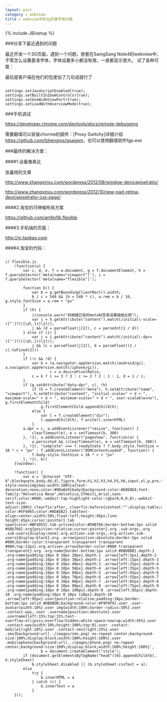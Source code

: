```yaml
---
layout: post
category : webview
title : webview中的3g页面字体问题
---
```

{% include JB/setup %}

###分享下最近遇到的问题

最近开发一个3G页面，遇到一个问题，嵌套在SamgSang Note4的webview中，不管怎么设置基准字体，字体设置多小都没有用，一直都显示很大。
试了各种可能：

最后是客户端在他们的包里加了几句话就行了

<pre><code>
settings.setJavaScriptEnabled(true);
settings.setBuiltInZoomControls(true);
settings.setUseWideViewPort(true);
settings.setLoadWithOverviewMode(true);
</code></pre>

###手机调试

<https://developer.chrome.com/devtools/docs/remote-debugging>

需要翻墙可以安装chorme的插件：[Proxy Switchy]详细介绍<https://github.com/lzhengms/goagent>，也可以使用翻墙软件fgp.exe

###最终的解决方案：

####1.设备像素比

张鑫旭的文章

<http://www.zhangxinxu.com/wordpress/2012/08/window-devicepixelratio/>

<http://www.zhangxinxu.com/wordpress/2012/10/new-pad-retina-devicepixelratio-css-page/>

####2.淘宝的可伸缩布局方案

<https://github.com/amfe/lib.flexible>

####3.手机端的页面：

<http://m.taobao.com>

####4.淘宝的代码：

<pre><code>
// flexible.js
    !function(a) {
        var c, d, e, f = a.document, g = f.documentElement, h = f.querySelector('meta[name="viewport"]'), i = f.querySelector('meta[name="flexible"]');

        function b() {
            var b = g.getBoundingClientRect().width;
            b / c > 540 && (b = 540 * c), a.rem = b / 16, g.style.fontSize = a.rem + "px"
        }
        if (h) {
            //console.warn("将根据已有的meta标签来设置缩放比例");
            var j = h.getAttribute("content").match(/initial\-scale=(["']?)([\d\.]+)\1?/);
            j && (d = parseFloat(j[2]), c = parseInt(1 / d))
        } else if (i) {
            var j = i.getAttribute("content").match(/initial\-dpr=(["']?)([\d\.]+)\1?/);
            j && (c = parseFloat(j[2]), d = parseFloat((1 / c).toFixed(2)))
        }
        if (!c && !d) {
            var k = (a.navigator.appVersion.match(/android/gi), a.navigator.appVersion.match(/iphone/gi)),
                    c = a.devicePixelRatio;
            c = k ? c >= 3 ? 3 : c >= 2 ? 2 : 1 : 1, d = 1 / c;
        }
        if (g.setAttribute("data-dpr", c), !h)
            if (h = f.createElement("meta"), h.setAttribute("name", "viewport"), h.setAttribute("content", "initial-scale=" + d + ", maximum-scale=" + d + ", minimum-scale=" + d + ", user-scalable=no"), g.firstElementChild)
                g.firstElementChild.appendChild(h);
            else {
                var l = f.createElement("div");
                l.appendChild(h), f.write(l.innerHTML)
            }
        a.dpr = c, a.addEventListener("resize", function() {
            clearTimeout(e), e = setTimeout(b, 300)
        }, !1), a.addEventListener("pageshow", function(a) {
            a.persisted && (clearTimeout(e), e = setTimeout(b, 300))
        }, !1), "complete" === f.readyState ? f.body.style.fontSize = 16 * c + "px" : f.addEventListener("DOMContentLoaded", function() {
            f.body.style.fontSize = 16 * c + "px"
        }, !1), b()
    }(window);

    !function() {
        var a = '@charset "UTF-8";blockquote,body,dd,dl,figure,form,h1,h2,h3,h4,h5,h6,input,ol,p,pre,textarea,ul{margin:0}button,input,ol,td,textarea,th,ul{padding:0}ol,ul{list-style:none}img{max-width:100%}a{text-decoration:none;color:#00a0e9}body{background-color:#E8E8E8;font-family:"Helvetica Neue",Helvetica,STHeiti,Arial,sans-serif;color:#000;-webkit-tap-highlight-color:rgba(0,0,0,0);-webkit-text-size-adjust:100%}.clearfix:after,.clearfix:before{content:"";display:table;clear:both}.hide{display:none}.fr{float:right}.tabs{background-color:#5F6065;color:#ADAEB2}.tab{text-align:center;width:50%;float:left;height:45px;line-height:45px;cursor:pointer}.tab span{color:#BF4D55}.tab.active{color:#D8B766;border-bottom:3px solid #d8b766}.org{position:relative;cursor:pointer}.org .sub-orgs,.org .sub-users{display:none}.org.active>.sub-orgs,.org.active>.sub-users{display:block}.org .arrow{position:absolute;border:5px solid #000;border-color:transparent transparent transparent #000;top:13px}.org.active>.arrow{border-color:#000 transparent transparent}.org .org-name{border-bottom:1px solid #DBDBDB}.depth-1 .org-name{padding:10px 0 10px 20px}.depth-1 .arrow{left:5px}.depth-2 .org-name{padding:10px 0 10px 30px}.depth-2 .arrow{left:15px}.depth-3 .org-name{padding:10px 0 10px 40px}.depth-3 .arrow{left:25px}.depth-4 .org-name{padding:10px 0 10px 50px}.depth-4 .arrow{left:35px}.depth-5 .org-name{padding:10px 0 10px 60px}.depth-5 .arrow{left:45px}.depth-6 .org-name{padding:10px 0 10px 70px}.depth-6 .arrow{left:55px}.depth-7 .org-name{padding:10px 0 10px 80px}.depth-7 .arrow{left:65px}.depth-8 .org-name{padding:10px 0 10px 90px}.depth-8 .arrow{left:75px}.depth-9 .org-name{padding:10px 0 10px 100px}.depth-9 .arrow{left:85px}.depth-10 .org-name{padding:10px 0 10px 110px}.depth-10 .arrow{left:95px}.user{position:relative;padding:10px;border-bottom:1px solid #DBDBDB;background-color:#F9F9F9}.user .user-avatar{width:10%}.user img{width:100%;border-radius:50%}.user .contact-way,.user .username{position:absolute}.user .username{left:15%;top:32%;text-overflow:ellipsis;overflow:hidden;white-space:nowrap;width:45%}.user .contact-way{width:10%;height:100%;top:0}.user .contact-mobile{right:10%}.user .contact-sms{right:25%}.user .sms{background:url(../images/sms.png) no-repeat center;background-size:100%;display:block;width:100%;height:100%}.user .mobilephone{background:url(../images/phone.png) no-repeat center;background-size:100%;display:block;width:100%;height:100%}',
                b = document.createElement("style");
        if (document.getElementsByTagName("head")[0].appendChild(b), b.styleSheet)
            b.styleSheet.disabled || (b.styleSheet.cssText = a);
        else
            try {
                b.innerHTML = a
            } catch (c) {
                b.innerText = a
            }
    }();</code></pre>









 








	
	
	

	
      
  
  




